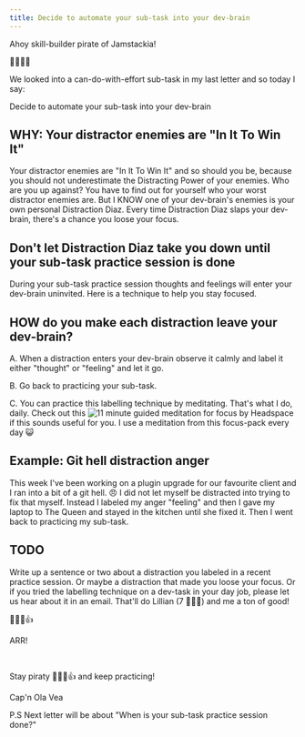 ```yaml
---
title: Decide to automate your sub-task into your dev-brain
---
```


Ahoy skill-builder pirate of Jamstackia!

👋😺🏴‍☠️

We looked into a can-do-with-effort sub-task in my last letter and so today I say:

Decide to automate your sub-task into your dev-brain


## WHY: Your distractor enemies are "In It To Win It"

Your distractor enemies are "In It To Win It" and so should you be, because you should not underestimate the Distracting Power of your enemies. Who are you up against? You have to find out for yourself who your worst distractor enemies are. But I KNOW one of your dev-brain's enemies is your own personal Distraction Diaz. Every time Distraction Diaz slaps your dev-brain, there's a chance you loose your focus.

## Don't let Distraction Diaz take you down until your sub-task practice session is done
During your sub-task practice session thoughts and feelings will enter your dev-brain uninvited. Here is a technique to help you stay focused.

## HOW do you make each distraction leave your dev-brain?

A. When a distraction enters your dev-brain observe it calmly and label it either "thought" or "feeling" and let it go.

B. Go back to practicing your sub-task.

C. You can practice this labelling technique by meditating. That's what I do, daily. Check out this ![11 minute guided meditation for focus by Headspace](https://www.headspace.com/meditation/focus) if this sounds useful for you. I use a meditation from this focus-pack every day 😺


## Example: Git hell distraction anger

This week I've been working on a plugin upgrade for our favourite client and I ran into a bit of a git hell. 😠 I did not let myself be distracted into trying to fix that myself. Instead I labeled my anger "feeling" and then I gave my laptop to The Queen and stayed in the kitchen until she fixed it. Then I went back to practicing my sub-task.

## TODO

Write up a sentence or two about a distraction you labeled in a recent practice session. Or maybe a distraction that made you loose your focus. Or if you tried the labelling technique on a dev-task in your day job, please let us hear about it in an email. That'll do Lillian (7 🏴‍☠️👸) and me a ton of good!

 🏴‍☠️😺👍

ARR!

&nbsp;

Stay piraty 🏴‍☠️😺👍 and keep practicing!


Cap'n Ola Vea

P.S
Next letter will be about "When is your sub-task practice session done?"
